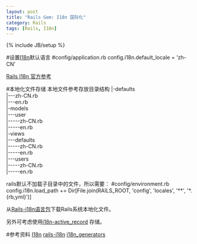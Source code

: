 ```yaml
---
layout: post
title: "Rails Gem: I18n 国际化"
category: Rails
tags: [Rails, I18n]
---
```

{% include JB/setup %}

#设置[I18n](https://github.com/svenfuchs/i18n)默认语言
	#config/application.rb
	config.i18n.default_locale = 'zh-CN'  

[Rails I18n 官方参考](http://guides.rubyonrails.org/i18n.html) 

#本地化文件存储
本地文件参考存放目录结构
	|-defaults  
	|---zh-CN.rb  
	|---en.rb  
	|-models  
	|---user  
	|-----zh-CN.rb  
	|-----en.rb  
	|-views  
	|---defaults  
	|-----zh-CN.rb  
	|-----en.rb  
	|---users  
	|-----zh-CN.rb  
	|-----en.rb  

rails默认不加载子目录中的文件，所以需要：
	#config/environment.rb  
	config.i18n.load_path += Dir[File.join(RAILS_ROOT, 'config', 'locales', '**', '*.{rb,yml}')]   

从[Rails-i18n语言包](https://github.com/svenfuchs/rails-i18n)下载Rails系统本地化文件。




另外可考虑使用[i18n-active_record](https://github.com/svenfuchs/i18n-active_record) 存储。


#参考资料
[I18n](https://github.com/svenfuchs/i18n) 
[rails-i18n](https://github.com/svenfuchs/rails-i18n) 
[i18n_generators](https://github.com/amatsuda/i18n_generators) 

